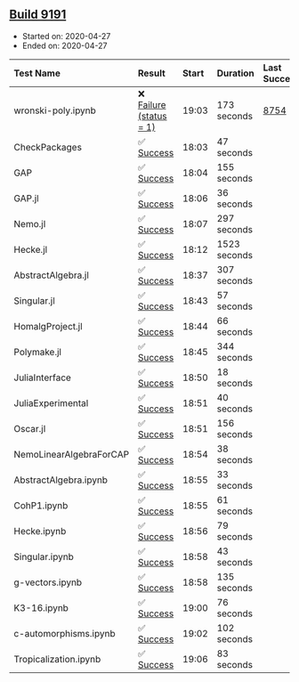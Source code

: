 ## [Build 9191](https://oscarci.mathematik.uni-kl.de/job/oscar/9191/)

* Started on: 2020-04-27
* Ended on: 2020-04-27

| Test Name    | Result | Start | Duration | Last Success | First Failure |
|:-------------|:-------|:------|:---------|:-------------|:--------------|
| wronski-poly.ipynb | ❌ [Failure (status = 1)](https://oscarci.mathematik.uni-kl.de/job/oscar/9191/artifact/logs/build-9191/wronski-poly.ipynb.log) | 19:03 | 173 seconds | [8754](https://oscarci.mathematik.uni-kl.de/job/oscar/8754/) | [8755](https://oscarci.mathematik.uni-kl.de/job/oscar/8755/) |
| CheckPackages | ✅ [Success](https://oscarci.mathematik.uni-kl.de/job/oscar/9191/artifact/logs/build-9191/CheckPackages.log) | 18:03 | 47 seconds |  |  |
| GAP | ✅ [Success](https://oscarci.mathematik.uni-kl.de/job/oscar/9191/artifact/logs/build-9191/GAP.log) | 18:04 | 155 seconds |  |  |
| GAP.jl | ✅ [Success](https://oscarci.mathematik.uni-kl.de/job/oscar/9191/artifact/logs/build-9191/GAP.jl.log) | 18:06 | 36 seconds |  |  |
| Nemo.jl | ✅ [Success](https://oscarci.mathematik.uni-kl.de/job/oscar/9191/artifact/logs/build-9191/Nemo.jl.log) | 18:07 | 297 seconds |  |  |
| Hecke.jl | ✅ [Success](https://oscarci.mathematik.uni-kl.de/job/oscar/9191/artifact/logs/build-9191/Hecke.jl.log) | 18:12 | 1523 seconds |  |  |
| AbstractAlgebra.jl | ✅ [Success](https://oscarci.mathematik.uni-kl.de/job/oscar/9191/artifact/logs/build-9191/AbstractAlgebra.jl.log) | 18:37 | 307 seconds |  |  |
| Singular.jl | ✅ [Success](https://oscarci.mathematik.uni-kl.de/job/oscar/9191/artifact/logs/build-9191/Singular.jl.log) | 18:43 | 57 seconds |  |  |
| HomalgProject.jl | ✅ [Success](https://oscarci.mathematik.uni-kl.de/job/oscar/9191/artifact/logs/build-9191/HomalgProject.jl.log) | 18:44 | 66 seconds |  |  |
| Polymake.jl | ✅ [Success](https://oscarci.mathematik.uni-kl.de/job/oscar/9191/artifact/logs/build-9191/Polymake.jl.log) | 18:45 | 344 seconds |  |  |
| JuliaInterface | ✅ [Success](https://oscarci.mathematik.uni-kl.de/job/oscar/9191/artifact/logs/build-9191/JuliaInterface.log) | 18:50 | 18 seconds |  |  |
| JuliaExperimental | ✅ [Success](https://oscarci.mathematik.uni-kl.de/job/oscar/9191/artifact/logs/build-9191/JuliaExperimental.log) | 18:51 | 40 seconds |  |  |
| Oscar.jl | ✅ [Success](https://oscarci.mathematik.uni-kl.de/job/oscar/9191/artifact/logs/build-9191/Oscar.jl.log) | 18:51 | 156 seconds |  |  |
| NemoLinearAlgebraForCAP | ✅ [Success](https://oscarci.mathematik.uni-kl.de/job/oscar/9191/artifact/logs/build-9191/NemoLinearAlgebraForCAP.log) | 18:54 | 38 seconds |  |  |
| AbstractAlgebra.ipynb | ✅ [Success](https://oscarci.mathematik.uni-kl.de/job/oscar/9191/artifact/logs/build-9191/AbstractAlgebra.ipynb.log) | 18:55 | 33 seconds |  |  |
| CohP1.ipynb | ✅ [Success](https://oscarci.mathematik.uni-kl.de/job/oscar/9191/artifact/logs/build-9191/CohP1.ipynb.log) | 18:55 | 61 seconds |  |  |
| Hecke.ipynb | ✅ [Success](https://oscarci.mathematik.uni-kl.de/job/oscar/9191/artifact/logs/build-9191/Hecke.ipynb.log) | 18:56 | 79 seconds |  |  |
| Singular.ipynb | ✅ [Success](https://oscarci.mathematik.uni-kl.de/job/oscar/9191/artifact/logs/build-9191/Singular.ipynb.log) | 18:58 | 43 seconds |  |  |
| g-vectors.ipynb | ✅ [Success](https://oscarci.mathematik.uni-kl.de/job/oscar/9191/artifact/logs/build-9191/g-vectors.ipynb.log) | 18:58 | 135 seconds |  |  |
| K3-16.ipynb | ✅ [Success](https://oscarci.mathematik.uni-kl.de/job/oscar/9191/artifact/logs/build-9191/K3-16.ipynb.log) | 19:00 | 76 seconds |  |  |
| c-automorphisms.ipynb | ✅ [Success](https://oscarci.mathematik.uni-kl.de/job/oscar/9191/artifact/logs/build-9191/c-automorphisms.ipynb.log) | 19:02 | 102 seconds |  |  |
| Tropicalization.ipynb | ✅ [Success](https://oscarci.mathematik.uni-kl.de/job/oscar/9191/artifact/logs/build-9191/Tropicalization.ipynb.log) | 19:06 | 83 seconds |  |  |
